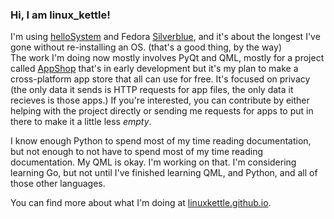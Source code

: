 ### Hi, I am linux_kettle!
<!--
**linuxkettle/LinuxKettle** is a ✨ _special_ ✨ repository because its `README.md` (this file) appears on your GitHub profile.

Here are some ideas to get you started:

- 🔭 I’m currently working on ...
- 🌱 I’m currently learning ...
- 👯 I’m looking to collaborate on ...
- 🤔 I’m looking for help with ...
- 💬 Ask me about ...
- 📫 How to reach me: ...
- 😄 Pronouns: ...
- ⚡ Fun fact: ...
-->

I'm using [helloSystem](https://github.com/helloSystem/hello) and Fedora [Silverblue](https://silverblue.fedoraproject.org/), and it's about the longest I've gone without re-installing an OS. (that's a good thing, by the way)  
The work I'm doing now mostly involves PyQt and QML, mostly for a project called [AppShop](https://github.com/linuxkettle/AppShop) that's in early development but it's my plan to make a cross-platform app store that all can use for free. It's focused on privacy (the only data it sends is HTTP requests for app files, the only data it recieves is those apps.) If you're interested, you can contribute by either helping with the project directly or sending me requests for apps to put in there to make it a little less *empty*.

I know enough Python to spend most of my time reading documentation, but not enough to not have to spend most of my time reading documentation. My QML is okay. I'm working on that. I'm considering learning Go, but not until I've finished learning QML, and Python, and all of those other languages.

You can find more about what I'm doing at [linuxkettle.github.io](https://linuxkettle.github.io/).
